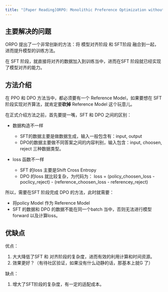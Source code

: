 ```yaml
---
title: "[Paper Reading]ORPO: Monolithic Preference Optimization without Reference Model"
---
```


## 主要解决的问题

ORPO 提出了一个非常创新的方法：将 模型对齐阶段 和 SFT阶段 融合到一起，进而提升模型的训练方法。

在 SFT 阶段，就直接将对齐的数据加入到训练当中，进而在SFT 阶段就已经实现了模型对齐的能力。

## 方法介绍

在 PPO  和 DPO 方法当中，都必须要有一个 Reference Model，如果要想在 SFT 阶段实现对齐算法，就肯定要**砍掉** Reference Model 这个玩意儿。

在正式介绍方法之前，首先要提一嘴，SFT 和 DPO 之间的区别：
* 数据构造不一样
  * SFT的数据主要是做数据生成，输入一般包含有：input, output
  * DPO的数据主要做不同答案之间的内容判别，输入包含：input, choosen, reject 三种数据类型。

* loss 函数不一样
  * SFT 的loss 主要是Shift Cross Entropy
  * DPO 的loss 就比较复杂，为代码为： loss = (policy_choosen_loss - poclicy_reject) - (reference_choosen_loss - referencey_reject)

所以，需要在SFT 阶段完成 DPO 的方法，此时就需要：
* 将policy Model 作为 Reference Model
* SFT 的数据和 DPO 的数据不能在同一个batch 当中，否则无法进行模型forward 以及计算loss。

## 优缺点

优点：
1. 大大降低了SFT 和 对齐阶段的复杂度，进而有效的利用计算和时间资源。
2. 效果更好？（有待社区验证，如果没有什么动静的话，那基本上就G 了）

缺点：
1. 增大了SFT阶段的复杂度，有一定的适配成本。